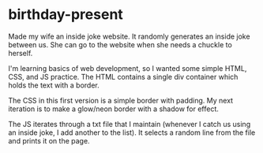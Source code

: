 # birthday-present
Made my wife an inside joke website. It randomly generates an inside joke between us. She can go to the website when she needs a chuckle to herself. 

I'm learning basics of web development, so I wanted some simple HTML, CSS, and JS practice. The HTML contains a single div container which holds the text with a border. 

The CSS in this first version is a simple border with padding. My next iteration is to make a glow/neon border with a shadow for effect.

The JS iterates through a txt file that I maintain (whenever I catch us using an inside joke, I add another to the list). It selects a random line from the file and prints it on the page. 

